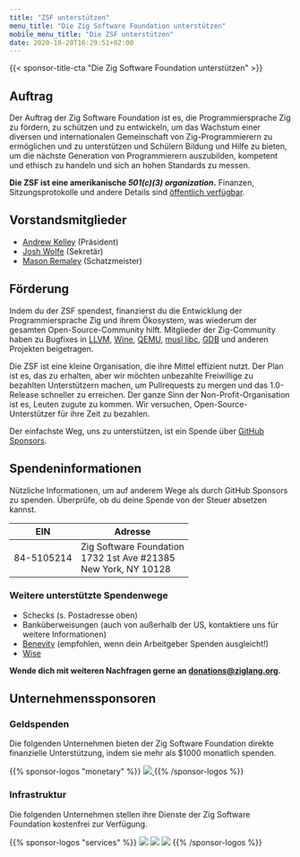 ```yaml
---
title: "ZSF unterstützen"
menu_title: "Die Zig Software Foundation unterstützen"
mobile_menu_title: "Die ZSF unterstützen"
date: 2020-10-20T16:29:51+02:00
---
```

{{< sponsor-title-cta "Die Zig Software Foundation unterstützen" >}}

## Auftrag
Der Auftrag der Zig Software Foundation ist es, die Programmiersprache Zig zu fördern, zu schützen und zu entwickeln, um das Wachstum einer diversen und internationalen Gemeinschaft von Zig-Programmierern zu ermöglichen und zu unterstützen und Schülern Bildung und Hilfe zu bieten, um die nächste Generation von Programmierern auszubilden, kompetent und ethisch zu handeln und sich an hohen Standards zu messen.

**Die ZSF ist eine amerikanische *501(c)(3) organization*.** Finanzen, Sitzungsprotokolle und andere Details sind [öffentlich verfügbar](https://drive.google.com/drive/folders/1ucHARxVbhrBbuZDbhrGHYDTsYAs8_bMH?usp=sharing).

## Vorstandsmitglieder

- [Andrew Kelley](https://andrewkelley.me/) (Präsident)
- [Josh Wolfe](https://github.com/thejoshwolfe/) (Sekretär)
- [Mason Remaley](https://twitter.com/masonremaley/) (Schatzmeister)

## Förderung

Indem du der ZSF spendest, finanzierst du die Entwicklung der Programmiersprache Zig und ihrem Ökosystem, was wiederum der gesamten Open-Source-Community hilft. Mitglieder der Zig-Community haben zu Bugfixes in [LLVM](https://llvm.org/), [Wine](https://winehq.org/), [QEMU](https://qemu.org/), [musl libc](https://musl.libc.org/), [GDB](https://www.gnu.org/software/gdb/) und anderen Projekten beigetragen.

Die ZSF ist eine kleine Organisation, die ihre Mittel effizient nutzt. Der Plan ist es, das zu erhalten, aber wir möchten unbezahlte Freiwillige zu bezahlten Unterstützern machen, um Pullrequests zu mergen und das 1.0-Release schneller zu erreichen. Der ganze Sinn der Non-Profit-Organisation ist es, Leuten zugute zu kommen. Wir versuchen, Open-Source-Unterstützer für ihre Zeit zu bezahlen.

Der einfachste Weg, uns zu unterstützen, ist ein Spende über [GitHub Sponsors](https://github.com/sponsors/ziglang).

## Spendeninformationen
Nützliche Informationen, um auf anderem Wege als durch GitHub Sponsors zu spenden.
Überprüfe, ob du deine Spende von der Steuer absetzen kannst.

|   **EIN**   | **Adresse** |
|-------------|-------------|
| 84-5105214  | Zig Software Foundation  <br> 1732 1st Ave #21385  <br> New York, NY 10128|

### Weitere unterstützte Spendenwege
- Schecks (s. Postadresse oben)
- Banküberweisungen (auch von außerhalb der US, kontaktiere uns für weitere Informationen)
- [Benevity](https://benevity.com) (empfohlen, wenn dein Arbeitgeber Spenden ausgleicht!)
- [Wise](https://wise.com)

**Wende dich mit weiteren Nachfragen gerne an donations@ziglang.org.**

## Unternehmenssponsoren

### Geldspenden
Die folgenden Unternehmen bieten der Zig Software Foundation direkte finanzielle Unterstützung, indem sie mehr als $1000 monatlich spenden.

{{% sponsor-logos "monetary" %}}
 <a href="https://pex.com" rel="noopener nofollow" target="_blank"><picture>
   <picture>
     <source srcset="/pex-white.svg" media="(prefers-color-scheme: dark)">
     <img src="/pex-dark.svg">
   </picture>
 </a>
{{% /sponsor-logos %}}

### Infrastruktur
Die folgenden Unternehmen stellen ihre Dienste der Zig Software Foundation kostenfrei zur Verfügung.

{{% sponsor-logos "services" %}}
![](/lavatech.png)
![](/dropbox.png)
![](/aws.png)
{{% /sponsor-logos %}}














